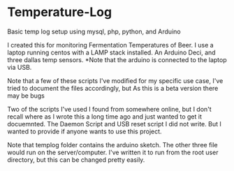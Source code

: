 Temperature-Log
===============

Basic temp log setup using mysql, php, python, and Arduino


I created this for monitoring Fermentation Temperatures of Beer.  I use a laptop running centos with a LAMP stack installed.  An Arduino Deci, and three dallas temp sensors.  *Note that the arduino is connected to the laptop via USB.

Note that a few of these scripts I've modified for my specific use case, I've tried to document the files accordingly, but As this is a beta version there may be bugs

Two of the scripts I've used I found from somewhere online, but I don't recall where as I wrote this a long time ago and just wanted to get it docuemnted.  The Daemon Script and USB reset script I did not write.  But I wanted to provide if anyone wants to use this project.

Note that templog folder contains the arduino sketch.  The other three file would run on the server/computer.  I've written it to run from the root user directory, but this can be changed pretty easily.
